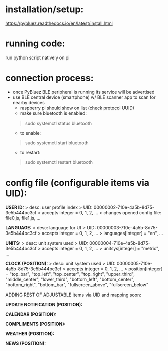 # installation/setup:

https://pybluez.readthedocs.io/en/latest/install.html

# running code:

run python script natively on pi

# connection process:

 - once PyBluez BLE peripheral is running its service will be advertised
 - use BLE central device (smartphone) w/ BLE scanner app to scan for nearby devices
      - raspberry pi should show on list (check protocol UUID)
      - make sure bluetooth is enabled:
	> sudo systemctl status bluetooth
      - to enable:
	> sudo systemctl start bluetooth
      - to restart:
	> sudo systemctl restart bluetooth

# config file (configurable items via UID):

**USER ID:**
    > desc: user profile index
    > UID: 00000002-710e-4a5b-8d75-3e5b444bc3cf
    > accepts integer = 0, 1, 2, ...
    > changes opened config file: file0.js, file1.js, ...

**LANGUAGE:**
    > desc: language for UI
    > UID: 00000003-710e-4a5b-8d75-3e5b444bc3cf
    > accepts integer = 0, 1, 2, ...
    > languages[integer] = "en", ...

**UNITS:**
    > desc: unit system used
    > UID: 00000004-710e-4a5b-8d75-3e5b444bc3cf
    > accepts integer = 0, 1, 2, ...
    > unitsys[integer] = "metric", ...

**CLOCK (POSITION):**
    > desc: unit system used
    > UID: 00000005-710e-4a5b-8d75-3e5b444bc3cf
    > accepts integer = 0, 1, 2, ...
    > position[integer] = "top_bar", "top_left", "top_center", "top_right", "upper_third", "middle_center", 
                          "lower_third", "bottom_left", "bottom_center", "bottom_right", "bottom_bar",
                          "fullscreen_above", "fullscreen_below"

ADDING REST OF ADJUSTABLE items via UID and mapping soon:

**UPDATE NOTIFICATION (POSITION):**

**CALENDAR (POSITION):**

**COMPLIMENTS (POSITION):**

**WEATHER (POSITION):**

**NEWS (POSITION):**
